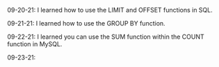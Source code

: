 09-20-21: I learned how to use the LIMIT and OFFSET functions in SQL.

09-21-21: I learned how to use the GROUP BY function.

09-22-21: I learned you can use the SUM function within the COUNT function in MySQL.

09-23-21: